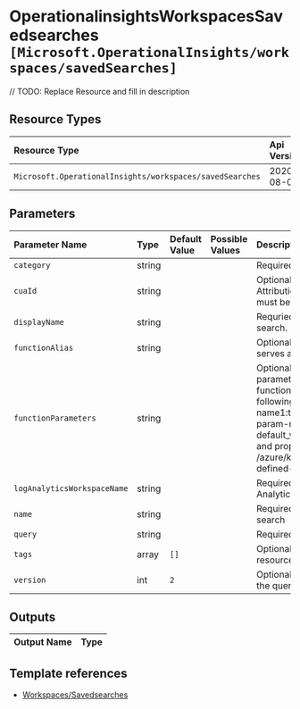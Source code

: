 # OperationalinsightsWorkspacesSavedsearches `[Microsoft.OperationalInsights/workspaces/savedSearches]`

// TODO: Replace Resource and fill in description

## Resource Types

| Resource Type | Api Version |
| :-- | :-- |
| `Microsoft.OperationalInsights/workspaces/savedSearches` | 2020-08-01 |

## Parameters

| Parameter Name | Type | Default Value | Possible Values | Description |
| :-- | :-- | :-- | :-- | :-- |
| `category` | string |  |  | Required. Query category. |
| `cuaId` | string |  |  | Optional. Customer Usage Attribution id (GUID). This GUID must be previously registered |
| `displayName` | string |  |  | Requried. Display name for the search. |
| `functionAlias` | string |  |  | Optional. The function alias if query serves as a function.. |
| `functionParameters` | string |  |  | Optional. The optional function parameters if query serves as a function. Value should be in the following format: "param-name1:type1 = default_value1, param-name2:type2 = default_value2". For more examples and proper syntax please refer to /azure/kusto/query/functions/user-defined-functions. |
| `logAnalyticsWorkspaceName` | string |  |  | Required. Name of the Log Analytics workspace |
| `name` | string |  |  | Required. Name of the saved search |
| `query` | string |  |  | Required. Kusto Query to be stored. |
| `tags` | array | `[]` |  | Optional. Tags to configure in the resource. |
| `version` | int | `2` |  | Optional. The version number of the query language. |

## Outputs

| Output Name | Type |
| :-- | :-- |

## Template references

- [Workspaces/Savedsearches](https://docs.microsoft.com/en-us/azure/templates/Microsoft.OperationalInsights/2020-08-01/workspaces/savedSearches)
